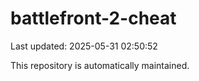 # battlefront-2-cheat

Last updated: 2025-05-31 02:50:52

This repository is automatically maintained.
